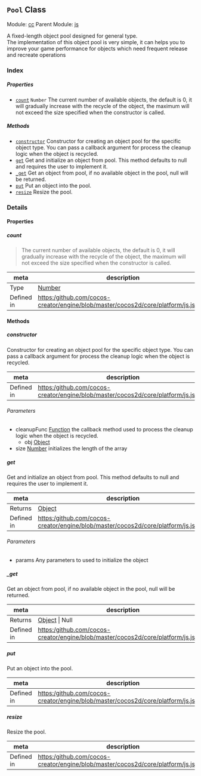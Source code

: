 ## `Pool` Class



Module: [cc](../modules/cc.md)
Parent Module: [js](../modules/js.md)




A fixed-length object pool designed for general type.<br>
The implementation of this object pool is very simple,
it can helps you to improve your game performance for objects which need frequent release and recreate operations<br/>

### Index

##### Properties

  - [`count`](#count) `Number` The current number of available objects, the default is 0, it will gradually increase with the recycle of the object,
the maximum will not exceed the size specified when the constructor is called.



##### Methods

  - [`constructor`](#constructor) Constructor for creating an object pool for the specific object type.
You can pass a callback argument for process the cleanup logic when the object is recycled.
  - [`get`](#get) Get and initialize an object from pool. This method defaults to null and requires the user to implement it.
  - [`_get`](#get) Get an object from pool, if no available object in the pool, null will be returned.
  - [`put`](#put) Put an object into the pool.
  - [`resize`](#resize) Resize the pool.



### Details


#### Properties


##### count

> The current number of available objects, the default is 0, it will gradually increase with the recycle of the object,
the maximum will not exceed the size specified when the constructor is called.

| meta | description |
|------|-------------|
| Type | <a href="https://developer.mozilla.org/en/JavaScript/Reference/Global_Objects/Number" class="crosslink external" target="_blank">Number</a> |
| Defined in | [https:/github.com/cocos-creator/engine/blob/master/cocos2d/core/platform/js.js:894](https:/github.com/cocos-creator/engine/blob/master/cocos2d/core/platform/js.js#L894) |






<!-- Method Block -->
#### Methods


##### constructor

Constructor for creating an object pool for the specific object type.
You can pass a callback argument for process the cleanup logic when the object is recycled.

| meta | description |
|------|-------------|
| Defined in | [https:/github.com/cocos-creator/engine/blob/master/cocos2d/core/platform/js.js:859](https:/github.com/cocos-creator/engine/blob/master/cocos2d/core/platform/js.js#L859) |

###### Parameters
- cleanupFunc <a href="https://developer.mozilla.org/en/JavaScript/Reference/Global_Objects/Function" class="crosslink external" target="_blank">Function</a> the callback method used to process the cleanup logic when the object is recycled.
	- obj <a href="https://developer.mozilla.org/en/JavaScript/Reference/Global_Objects/Object" class="crosslink external" target="_blank">Object</a> 
- size <a href="https://developer.mozilla.org/en/JavaScript/Reference/Global_Objects/Number" class="crosslink external" target="_blank">Number</a> initializes the length of the array


##### get

Get and initialize an object from pool. This method defaults to null and requires the user to implement it.

| meta | description |
|------|-------------|
| Returns | <a href="https://developer.mozilla.org/en/JavaScript/Reference/Global_Objects/Object" class="crosslink external" target="_blank">Object</a> 
| Defined in | [https:/github.com/cocos-creator/engine/blob/master/cocos2d/core/platform/js.js:884](https:/github.com/cocos-creator/engine/blob/master/cocos2d/core/platform/js.js#L884) |

###### Parameters
- params Any parameters to used to initialize the object


##### _get

Get an object from pool, if no available object in the pool, null will be returned.

| meta | description |
|------|-------------|
| Returns | <a href="https://developer.mozilla.org/en/JavaScript/Reference/Global_Objects/Object" class="crosslink external" target="_blank">Object</a> &#124; Null 
| Defined in | [https:/github.com/cocos-creator/engine/blob/master/cocos2d/core/platform/js.js:904](https:/github.com/cocos-creator/engine/blob/master/cocos2d/core/platform/js.js#L904) |



##### put

Put an object into the pool.

| meta | description |
|------|-------------|
| Defined in | [https:/github.com/cocos-creator/engine/blob/master/cocos2d/core/platform/js.js:922](https:/github.com/cocos-creator/engine/blob/master/cocos2d/core/platform/js.js#L922) |



##### resize

Resize the pool.

| meta | description |
|------|-------------|
| Defined in | [https:/github.com/cocos-creator/engine/blob/master/cocos2d/core/platform/js.js:938](https:/github.com/cocos-creator/engine/blob/master/cocos2d/core/platform/js.js#L938) |




